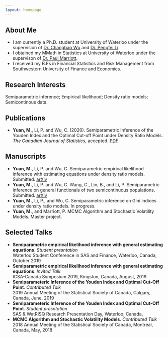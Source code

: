 ```yaml
---
layout: homepage
---
```


## About Me

- I am currently a Ph.D. student at University of Waterloo under the supervision of [Dr. Changbao Wu](http://sas.uwaterloo.ca/~cbwu/) and [Dr. Pengfei Li](http://sas.uwaterloo.ca/~p4li/index.html). 
- I obtained my MMath in Statistics at University of Waterloo under the supervison of [Dr. Paul Marriott](https://uwaterloo.ca/statistics-and-actuarial-science/people-profiles/paul-marriott).
- I received my B.Es in Financial Statistics and Risk Management from Southwestern University of Finance and Economics. 


## Research Interests

Semiparametric inference; Empirical likelihood; Density ratio models; Semicontinous data. 


## Publications

- **Yuan, M.**, Li, P. and Wu, C. (2020). Semiparametric Inference of the Youden Index and the Optimal Cut-off Point under Density Ratio Models. _The Canadian Journal of Statistics_, accepted. [PDF](https://doi.org/10.1002/cjs.11600)


## Manuscripts

- **Yuan, M.**, Li, P. and Wu, C. Semiparametric empirical likelihood inference with estimating equations under density ratio models. Submitted. [arXiv](https://arxiv.org/abs/2102.13232)
- **Yuan, M.**, Li, P. and Wu, C. Wang, C., Lin, B., and Li, P. Semiparametric inference on general functionals of two semicontinuous populations. Submitted. [arXiv](https://arxiv.org/abs/2012.07092)
- **Yuan, M.**, Li, P., and Wu, C. Semiparametric inference on Gini indices under density ratio models. In progress. 
- **Yuan, M.**, and Marriott, P. MCMC Algorithm and Stochastic Volatility Models. Master project.


## Selected Talks

- **Semiparametric empirical likelihood inference with general estimating equations**. _Student presntation_ 
  <br>
  Waterloo Student Conference in SAS and Finance, Waterloo, Canada, October 2019
- **Semiparametric empirical likelihood inference with general estimating equations**. _Invited Talk_
   <br> 
   ICSA-Canada Symposium 2019, Kingston, Canada, August, 2019
- **Semiparameteric Inference of the Youden Index and Optimal Cut-Off Point**. _Contributed Talk_
  <br>
  2019 Annual Meeting of the Statistical Society of Canada, Calgary, Canada, June, 2019
- **Semiparameteric Inference of the Youden Index and Optimal Cut-Off Point**. _Student presntation_
  <br>
  SAS \& WatRISQ Research Presentation Day, Waterloo, Canada, 
- **MCMC Algorithm and Stochastic Volatility Models**. _Contributed Talk_
  <br>
  2018 Annual Meeting of the Statistical Society of Canada, Montreal, Canada, May, 2018


